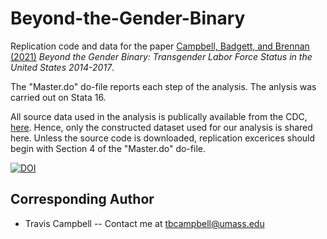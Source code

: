 # Beyond-the-Gender-Binary
Replication code and data for the paper [Campbell, Badgett, and Brennan (2021)](https://papers.ssrn.com/sol3/papers.cfm?abstract_id=3784771) *Beyond the Gender Binary: Transgender Labor Force Status in the United States 2014-2017*.

The "Master.do" do-file reports each step of the analysis. The anlysis was carried out on Stata 16. 

All source data used in the analysis is publically available from the CDC, [here](https://www.cdc.gov/brfss/annual_data/annual_data.htm). Hence, only the constructed dataset used for our analysis is shared here. Unless the source code is downloaded, replication excerices should begin with Section 4 of the "Master.do" do-file.

[![DOI](https://zenodo.org/badge/338362330.svg)](https://zenodo.org/badge/latestdoi/338362330)

## Corresponding Author
- Travis Campbell -- Contact me at tbcampbell@umass.edu
